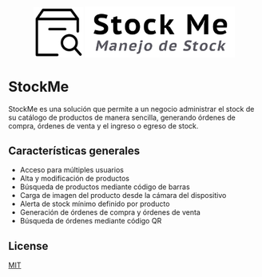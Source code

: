 <p align="center">
  <img width="100" height="100" src="StockMe/app/src/main/res/drawable/stockme_logo.png">
  <img width="300" src="StockMe/app/src/main/res/drawable/isologo.png">
</p>

# StockMe
StockMe es una solución que permite a un negocio administrar el stock de su catálogo de productos de manera sencilla, generando órdenes de compra, órdenes de venta y el ingreso o egreso de stock.

## Características generales
-	Acceso para múltiples usuarios
-	Alta y modificación de productos
-	Búsqueda de productos mediante código de barras
-	Carga de imagen del producto desde la cámara del dispositivo
-	Alerta de stock mínimo definido por producto
-	Generación de órdenes de compra y órdenes de venta
-	Búsqueda de órdenes mediante código QR


## License
[MIT](https://choosealicense.com/licenses/mit/)
